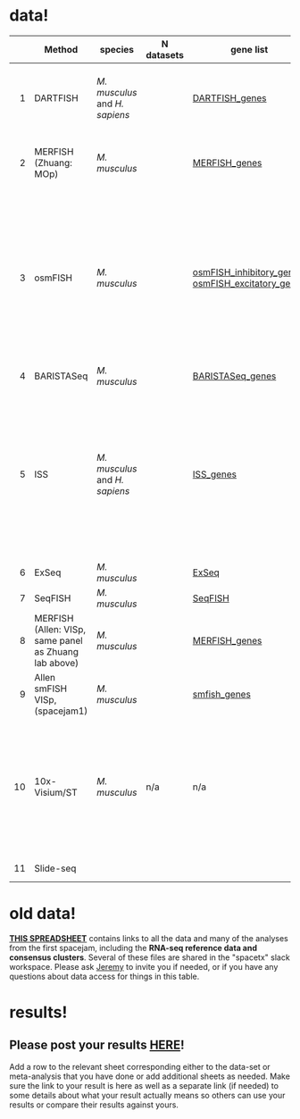 # data!
| | Method |species| N datasets|gene list|spot table| cell x gene | notes|
| ----: | ---- | ---- | ---- | ---- | ---- | --- | --- |
| 1 |DARTFISH| *M. musculus* and *H. sapiens*| | [DARTFISH_genes](https://github.com/spacetx-spacejam/data/blob/master/gene_lists/DARTFISH_genes.csv)|[SpotTable Human 1](https://s3.amazonaws.com/starfish.data.spacetx/spacejam2/DARTFISH/DARTFISH_DecodedSpots_Hs_FCtx_20180122.csv) [SpotTable Human 2](https://s3.amazonaws.com/starfish.data.spacetx/spacejam2/DARTFISH/DARTFISH_DecodedSpots_Hs_OCtx_20180122.csv),  [SpotTable Mouse 1](https://s3.amazonaws.com/starfish.data.spacetx/spacejam2/DARTFISH/DARTFISH_DecodedSpots_Mm_20190513.csv)|[CellxGene Human 1](https://s3.amazonaws.com/starfish.data.spacetx/spacejam2/DARTFISH/DARTFISH_CellxGene_Hs_FCtx_20180122_T.csv),  [CellxGene Human 2](https://s3.amazonaws.com/starfish.data.spacetx/spacejam2/DARTFISH/DARTFISH_CellxGene_Hs_OCtx_20180122_T.csv) [CellxGene Mouse 1](https://s3.amazonaws.com/starfish.data.spacetx/spacejam2/DARTFISH/DARTFISH_CellxGene_Mm_20190513_T.csv)
| 2 |MERFISH (Zhuang: MOp) | *M. musculus*| | [MERFISH_genes](https://github.com/spacetx-spacejam/data/blob/master/gene_lists/MERFISH_genes.csv)|[human spot locations 1](https://s3.amazonaws.com/starfish.data.spacetx/spacejam2/MERFISH_zhuang_lab_MOp/barcodes_287gene_0113_hMTG.csv) [human spot locations 2](https://s3.amazonaws.com/starfish.data.spacetx/spacejam2/MERFISH_zhuang_lab_MOp/barcodes_287gene_0103_hMTG.csv) | [file with S3 locations (Mouse, primary motor cortex)](https://s3.amazonaws.com/starfish.data.spacetx/spacejam2/MERFISH_zhuang_lab_MOp/file_list.csv) 
| 3 |osmFISH| *M. musculus*| | [osmFISH_inhibitory_genes](https://github.com/spacetx-spacejam/data/blob/master/gene_lists/osmFISH_inhibitory_genes.csv), [osmFISH_excitatory_genes](https://github.com/spacetx-spacejam/data/blob/master/gene_lists/osmFISH_excitatory_genes.csv)|[SpotTable Mouse Excitatory 0](https://s3.amazonaws.com/starfish.data.spacetx/spacejam2/osmfish/osmFISH_counts_excitatory_roi_0.csv),  [SpotTable Mouse Excitatory 1](https://s3.amazonaws.com/starfish.data.spacetx/spacejam2/osmfish/osmFISH_counts_excitatory_roi_1.csv), [SpotTable Mouse Inhibitory 0](https://s3.amazonaws.com/starfish.data.spacetx/spacejam2/osmfish/osmFISH_counts_inhibitory_roi_0.csv), [SpotTable Mouse Inhibitory 1](https://s3.amazonaws.com/starfish.data.spacetx/spacejam2/osmfish/osmFISH_counts_inhibitory_roi_1.csv)|*needs segmentation!*|[DAPI_excitatory_roi1_0-125_126-219](https://www.dropbox.com/s/0jpy2vnkjx9ppuj/DAPI_Excitatory_roi1_0-125_roi_126-219.zip?dl=0),[PolyT_excitatory_roi1_0-125_126-219](https://www.dropbox.com/s/ru0n11y2cfa88xu/PolyT_Excitatory_roi1_0-125_roi_126-219.zip?dl=0)
| 4 |BARISTASeq| *M. musculus*| | [BARISTASeq_genes](https://github.com/spacetx-spacejam/data/blob/master/gene_lists/BARISTASEQ_genes.csv)|[SpotTable Mouse](https://s3.amazonaws.com/starfish.data.spacetx/spacejam2/BARISTASEQ/all_spots.csv)|[CellxGene Mouse](https://s3.amazonaws.com/starfish.data.spacetx/spacejam2/BARISTASEQ/cell_by_gene.csv)
| 5 |ISS| *M. musculus* and *H. sapiens*| | [ISS_genes](https://github.com/spacetx-spacejam/data/blob/master/gene_lists/ISS_genes.csv)|[SpotTable Human 1 (FOVs 540)](https://drive.google.com/file/d/17BaHMKY8k96wr8IPmrbN1McfX3_8PIZx/view) [SpotTable Mouse 1 (FOVs 704)](https://drive.google.com/file/d/1OSGKWvO2E8Foq74_9h9vhnlbZ8CQtuDT/view) [SpotTable Human 2 (FOVs 460)](https://s3.amazonaws.com/starfish.data.spacetx/spacejam2/ISS/ISS_1_spot_table.csv) [SpotTable Mouse 2 (FOVs 140)](https://s3.amazonaws.com/starfish.data.spacetx/spacejam2/ISS/ISS_2_spot_table.csv) [SpotTable Mouse 3 (FOVs 143)](https://s3.amazonaws.com/starfish.data.spacetx/spacejam2/ISS/ISS_3_spot_table.csv)|* needs segmentation! the spottable is given in in um, pixels conversion factor 0.1625*|[DAPI Human 1 (FOVs 540)](https://drive.google.com/open?id=1tSpLXelKKVdU9zgN1neED6sVmz7Fc2fy) [DAPI Mouse 1 (FOVs 704)](https://drive.google.com/open?id=1ugNjkV5nDKcbh1T_SfiHtjnVEBiEhIMD) [DAPI Human 2 (FOVs 460)](https://drive.google.com/open?id=1kAULmZOgPIMLnRd65nyhlePk6odfqYg_) [DAPI Mouse 2 (FOVs 140)](https://drive.google.com/open?id=1-kcj90nSz9tEZLrUmCXjyuiZSOrs4_fW) [DAPI Mouse 3 (FOVs 143)](https://drive.google.com/open?id=1XaywNyWeHF2U9vKX0i0xxmdVD6zvFY3S)
| 6 |ExSeq| *M. musculus*| | [ExSeq](https://github.com/spacetx-spacejam/data/blob/master/gene_lists/exseq_genes.csv)||[CellxGene Table mouse](https://s3.amazonaws.com/starfish.data.spacetx/spacejam2/ExSeq/cellxgene.csv)||*...working on it...*
| 7 |SeqFISH| *M. musculus*| | [SeqFISH](https://github.com/spacetx-spacejam/data/blob/master/gene_lists/seqfish_genes.csv)|||*...working on it...*
| 8 |MERFISH (Allen: VISp, same panel as Zhuang lab above) | *M. musculus*| | [MERFISH_genes](https://github.com/spacetx-spacejam/data/blob/master/gene_lists/MERFISH_genes.csv)|[SpotTable Mouse VISp](https://s3.amazonaws.com/starfish.data.spacetx/spacejam2/MERFISH_Allen_VISp/spot_table.csv)|[CellxGene Mouse VISp](https://s3.amazonaws.com/starfish.data.spacetx/spacejam2/MERFISH_Allen_VISp/1001844875_2_output_dataframe.csv)
|9|Allen smFISH VISp, (spacejam1)|*M. musculus*||[smfish_genes](https://s3.amazonaws.com/starfish.data.spacetx/spacejam2/smFISH_Allen/gene_list.csv)|[SpotTable Mouse VISp](https://s3.amazonaws.com/starfish.data.spacetx/spacejam2/smFISH_Allen/smFISH_MCT_CZI_Panel_0_spot_table.csv)||[nucleus segmentation (geojson)](https://s3.amazonaws.com/starfish.data.spacetx/spacejam2/smFISH_Allen/SongLinROIS_deduplicated.json)
|10|10x-Visium/ST| *M. musculus*|n/a|n/a|[observation x gene table 1](https://s3.amazonaws.com/starfish.data.spacetx/spacejam2/spatial-transcriptomics-alma/Allen-1-count-matrix.tsv.gz), [observation x gene table 2](https://s3.amazonaws.com/starfish.data.spacetx/spacejam2/spatial-transcriptomics-alma/Allen-2-count-matrix.tsv.gz), [observation x gene table 3](https://s3.amazonaws.com/starfish.data.spacetx/spacejam2/spatial-transcriptomics-alma/Allen-3-count-matrix.tsv.gz), [observation x gene table 4](https://s3.amazonaws.com/starfish.data.spacetx/spacejam2/spatial-transcriptomics-alma/Allen-4-count-matrix.tsv.gz)||*each file is a gzipped tsv* [Example analysis](https://github.com/almaan/spacetx)
|11|Slide-seq||||||*have lots of data, need help wrangling!*

# old data!
[**THIS SPREADSHEET**](https://docs.google.com/spreadsheets/d/1CN7kn8ELg9dhVPDkeb7JB02NYYTNUEqfaKkO40yWDzM/edit?usp=sharing) contains links to all the data and many of the analyses from the first spacejam, including the **RNA-seq reference data and consensus clusters**.  Several of these files are shared in the "spacetx" slack workspace.  Please ask [Jeremy](mailto:jeremym@alleninstitute.org) to invite you if needed, or if you have any questions about data access for things in this table.

# results!
## Please post your results [**HERE**](https://docs.google.com/spreadsheets/d/1Y_TapftVtEOo5JMtndVqct1lTw0hQOau35aPtdSjsTE/edit?usp=sharing)!
Add a row to the relevant sheet corresponding either to the data-set or meta-analysis that you have done or add additional sheets as needed.  Make sure the link to your result is here as well as a separate link (if needed) to some details about what your result actually means so others can use your results or compare their results against yours.

